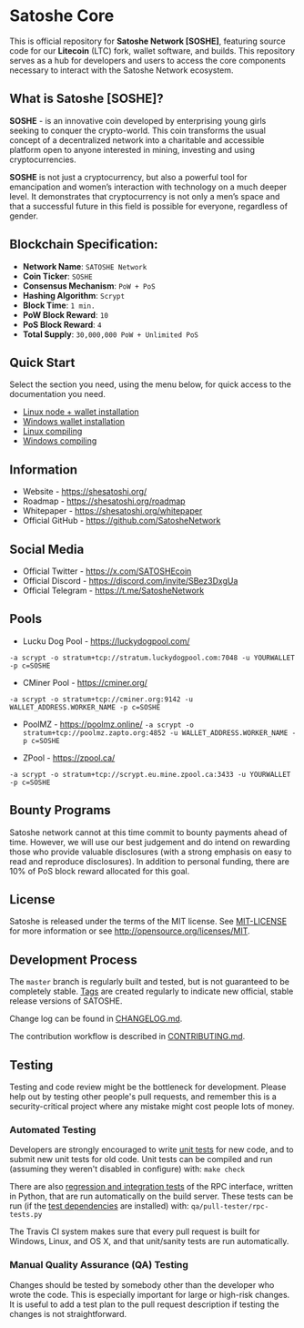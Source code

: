 # Satoshe Core
This is official repository for **Satoshe Network [SOSHE]**, featuring source code for our **Litecoin** (LTC) fork, wallet software, and builds. This repository serves as a hub for developers and users to access the core components necessary to interact with the Satoshe Network ecosystem. 

## What is Satoshe [SOSHE]?
**SOSHE** - is an innovative coin developed by enterprising young girls seeking to conquer the crypto-world. This coin transforms the usual concept of a decentralized network into a charitable and accessible platform open to anyone interested in mining, investing and using cryptocurrencies.

**SOSHE** is not just a cryptocurrency, but also a powerful tool for emancipation and women’s interaction with technology on a much deeper level. It demonstrates that cryptocurrency is not only a men’s space and that a successful future in this field is possible for everyone, regardless of gender.

## Blockchain Specification:

- **Network Name**: `SATOSHE Network`
- **Coin Ticker**: `SOSHE`
- **Consensus Mechanism**: `PoW + PoS`
- **Hashing Algorithm**: `Scrypt`
- **Block Time**: `1 min.`
- **PoW Block Reward**: `10`
- **PoS Block Reward**: `4`
- **Total Supply**: `30,000,000 PoW + Unlimited PoS`

## Quick Start

Select the section you need, using the menu below, for quick access to the documentation you need. 

- [Linux node + wallet installation](/install-node-linux.md)
- [Windows wallet installation](install-wallet-windows.md)
- [Linux compiling](/compile-source-linux.md)
- [Windows compiling](/compile-source-windows.md)

## Information

- Website - https://shesatoshi.org/
- Roadmap - https://shesatoshi.org/roadmap
- Whitepaper - https://shesatoshi.org/whitepaper
- Official GitHub - https://github.com/SatosheNetwork

## Social Media

- Official Twitter - https://x.com/SATOSHEcoin
- Official Discord - https://discord.com/invite/SBez3DxgUa
- Official Telegram - https://t.me/SatosheNetwork

## Pools

- Lucku Dog Pool - https://luckydogpool.com/

`-a scrypt -o stratum+tcp://stratum.luckydogpool.com:7048 -u YOURWALLET -p c=SOSHE`

- CMiner Pool - https://cminer.org/

`-a scrypt -o stratum+tcp://cminer.org:9142 -u WALLET_ADDRESS.WORKER_NAME -p c=SOSHE`

- PoolMZ - https://poolmz.online/
`-a scrypt -o stratum+tcp://poolmz.zapto.org:4852 -u WALLET_ADDRESS.WORKER_NAME -p c=SOSHE`

- ZPool - https://zpool.ca/

`-a scrypt -o stratum+tcp://scrypt.eu.mine.zpool.ca:3433 -u YOURWALLET -p c=SOSHE`

## Bounty Programs

Satoshe network cannot at this time commit to bounty payments ahead of time. However, we will use our best judgement and do intend on rewarding those who provide valuable disclosures (with a strong emphasis on easy to read and reproduce disclosures).
In addition to personal funding, there are 10% of PoS block reward allocated for this goal.

## License
Satoshe is released under the terms of the MIT license. See [MIT-LICENSE](/MIT-LICENSE) for more information or see http://opensource.org/licenses/MIT.

Development Process
-------------------

The `master` branch is regularly built and tested, but is not guaranteed to be
completely stable. [Tags](https://github.com/SatosheNetwork/tags) are created
regularly to indicate new official, stable release versions of SATOSHE.

Change log can be found in [CHANGELOG.md](CHANGELOG.md).

The contribution workflow is described in [CONTRIBUTING.md](CONTRIBUTING.md).


Testing
-------

Testing and code review might be the bottleneck for development. Please help out by testing
other people's pull requests, and remember this is a security-critical project where any mistake might cost people
lots of money.

### Automated Testing

Developers are strongly encouraged to write [unit tests](/doc/unit-tests.md) for new code, and to
submit new unit tests for old code. Unit tests can be compiled and run
(assuming they weren't disabled in configure) with: `make check`

There are also [regression and integration tests](/qa) of the RPC interface, written
in Python, that are run automatically on the build server.
These tests can be run (if the [test dependencies](/qa) are installed) with: `qa/pull-tester/rpc-tests.py`

The Travis CI system makes sure that every pull request is built for Windows, Linux, and OS X, and that unit/sanity tests are run automatically.

### Manual Quality Assurance (QA) Testing

Changes should be tested by somebody other than the developer who wrote the
code. This is especially important for large or high-risk changes. It is useful
to add a test plan to the pull request description if testing the changes is
not straightforward.
